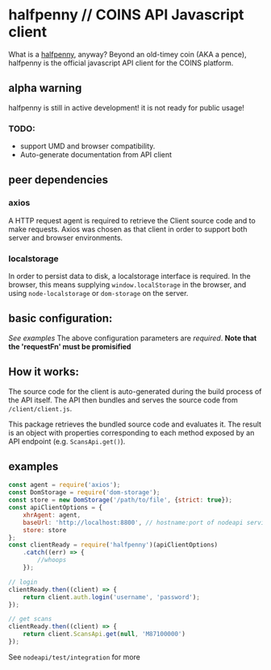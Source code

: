 # halfpenny // COINS API Javascript client

What is a [halfpenny](https://en.wikipedia.org/wiki/Halfpenny_(British_pre-decimal_coin)), anyway?  Beyond an old-timey coin (AKA a pence), halfpenny is the official javascript API client for the COINS platform.

## alpha warning
halfpenny is still in active development!  it is not ready for public usage!

### TODO:
* support UMD and browser compatibility.
* Auto-generate documentation from API client

## peer dependencies

### axios
A HTTP request agent is required to retrieve the Client source code and to make
requests. Axios was chosen as that client in order to support both server and
browser environments.

### localstorage
In order to persist data to disk, a localstorage interface is required. In the
browser, this means supplying `window.localStorage` in the browser, and using
`node-localstorage` or `dom-storage` on the server.

## basic configuration:
*See examples*
The above configuration parameters are *required*.
**Note that the 'requestFn' must be promisified**

## How it works:

The source code for the client is auto-generated during the build process of the
API itself. The API then bundles and serves the source code from `/client/client.js`.

This package retrieves the bundled source code and evaluates it. The result is an
object with properties corresponding to each method exposed by an API endpoint
(e.g. `ScansApi.get()`).

## examples

```js
const agent = require('axios');
const DomStorage = require('dom-storage');
const store = new DomStorage('/path/to/file', {strict: true});
const apiClientOptions = {
    xhrAgent: agent,
    baseUrl: 'http://localhost:8800', // hostname:port of nodeapi service
    store: store
};
const clientReady = require('halfpenny')(apiClientOptions)
    .catch((err) => {
        //whoops
    });

// login
clientReady.then((client) => {
    return client.auth.login('username', 'password');
});

// get scans
clientReady.then((client) => {
    return client.ScansApi.get(null, 'M87100000')
});
```

See `nodeapi/test/integration` for more
